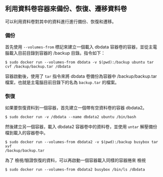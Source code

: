 ## 利用資料卷容器來備份、恢復、遷移資料卷
可以利用資料卷對其中的資料進行進行備份、恢復和遷移。

### 備份
首先使用 `--volumes-from` 標記來建立一個載入 dbdata 容器卷的容器，並從主電腦載入目前目錄到容器的 /backup 目錄。指令如下：
```
$ sudo docker run --volumes-from dbdata -v $(pwd):/backup ubuntu tar cvf /backup/backup.tar /dbdata
```
容器啟動後，使用了 `tar` 指令來將 dbdata 卷備份為容器中 /backup/backup.tar 檔案，也就是主電腦目前目錄下的名為 `backup.tar` 的檔案。


### 恢復
如果要恢復資料到一個容器，首先建立一個帶有空資料卷的容器 dbdata2。
```
$ sudo docker run -v /dbdata --name dbdata2 ubuntu /bin/bash
```
然後建立另一個容器，載入 dbdata2 容器卷中的資料卷，並使用 `untar` 解壓備份檔到載入的容器卷中。
```
$ sudo docker run --volumes-from dbdata2 -v $(pwd):/backup busybox tar xvf
/backup/backup.tar
```
為了 檢視/驗證恢復的資料，可以再啟動一個容器載入同樣的容器捲來 檢視
```
$ sudo docker run --volumes-from dbdata2 busybox /bin/ls /dbdata
```